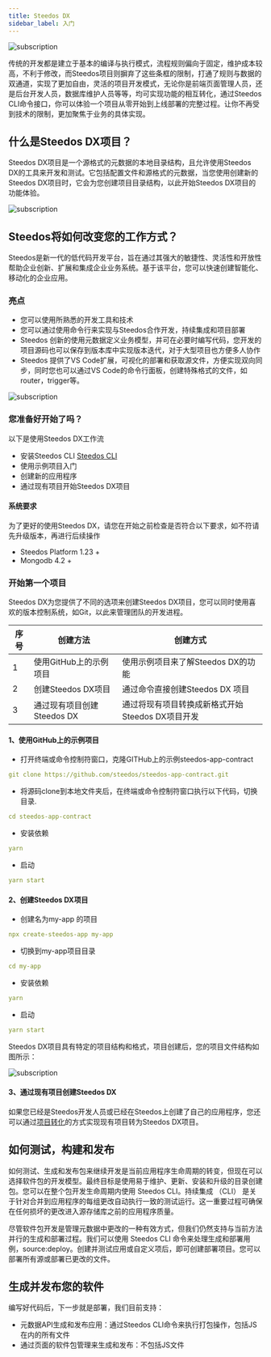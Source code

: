```yaml
---
title: Steedos DX
sidebar_label: 入门
---
```


![subscription](/assets/dx/dx01.png)

传统的开发都是建立于基本的编译与执行模式，流程规则偏向于固定，维护成本较高，不利于修改，而Steedos项目则摒弃了这些条框的限制，打通了规则与数据的双通道，实现了更加自由，灵活的项目开发模式，无论你是前端页面管理人员，还是后台开发人员，数据库维护人员等等，均可实现功能的相互转化，通过Steedos CLI命令接口，你可以体验一个项目从零开始到上线部署的完整过程。让你不再受到技术的限制，更加聚焦于业务的具体实现。

## 什么是Steedos DX项目？

Steedos DX项目是一个源格式的元数据的本地目录结构，且允许使用Steedos DX的工具来开发和测试。它包括配置文件和源格式的元数据，当您使用创建新的Steedos DX项目时，它会为您创建项目目录结构，以此开始Steedos DX项目的功能体验。

![subscription](/assets/dx/dx02.png)

## Steedos将如何改变您的工作方式？

Steedos是新一代的低代码开发平台，旨在通过其强大的敏捷性、灵活性和开放性帮助企业创新、扩展和集成企业业务系统。基于该平台，您可以快速创建智能化、移动化的企业应用。

### 亮点

- 您可以使用所熟悉的开发工具和技术
- 您可以通过使用命令行来实现与Steedos合作开发，持续集成和项目部署
- Steedos 创新的使用元数据定义业务模型，并可在必要时编写代码，您开发的项目源码也可以保存到版本库中实现版本迭代，对于大型项目也方便多人协作
- Steedos 提供了VS Code扩展，可视化的部署和获取源文件，方便实现双向同步，同时您也可以通过VS Code的命令行面板，创建特殊格式的文件，如router，trigger等。

![subscription](/assets/dx/dx03.png)

### 您准备好开始了吗？

以下是使用Steedos DX工作流

- 安装Steedos CLI [Steedos CLI](/dx/setup_guide)
- 使用示例项目入门
- 创建新的应用程序
- 通过现有项目开始Steedos DX项目

#### 系统要求

为了更好的使用Steedos DX，请您在开始之前检查是否符合以下要求，如不符请先升级版本，再进行后续操作

- Steedos Platform 1.23 +
- Mongodb 4.2 +

### 开始第一个项目

Steedos DX为您提供了不同的选项来创建Steedos DX项目，您可以同时使用喜欢的版本控制系统，如Git，以此来管理团队的开发进程。

|  序号   |  创建方法   | 创建方式  |
|  ----  |  ----  |  ----  |
|  1   | 使用GitHub上的示例项目  | 使用示例项目来了解Steedos DX的功能 |
|  2   | 创建Steedos DX项目  | 通过命令直接创建Steedos DX 项目 |
|  3   | 通过现有项目创建Steedos DX  | 通过将现有项目转换成新格式开始Steedos DX项目开发 |

#### 1、使用GitHub上的示例项目

- 打开终端或命令控制符窗口，克隆GITHub上的示例steedos-app-contract

```yml
git clone https://github.com/steedos/steedos-app-contract.git
```

- 将源码clone到本地文件夹后，在终端或命令控制符窗口执行以下代码，切换目录. 

```yml
cd steedos-app-contract
```

- 安装依赖

```yml
yarn
```

- 启动

```yml
yarn start
```

#### 2、创建Steedos DX项目

- 创建名为my-app 的项目

```yml
npx create-steedos-app my-app
```

- 切换到my-app项目目录

```yml
cd my-app
```

- 安装依赖

```yml
yarn
```

- 启动

```yml
yarn start
```

Steedos DX项目具有特定的项目结构和格式，项目创建后，您的项目文件结构如图所示：

![subscription](/assets/dx/project_setup/project_setup01.png)

#### 3、通过现有项目创建Steedos DX

如果您已经是Steedos开发人员或已经在Steedos上创建了自己的应用程序，您还可以通过[项目转化](/dx/convert_project)的方式实现现有项目转为Steedos DX项目。

## 如何测试，构建和发布

如何测试、生成和发布包来继续开发是当前应用程序生命周期的转变，但现在可以选择软件包的开发模型。最终目标是使用易于维护、更新、安装和升级的目录创建包。您可以在整个包开发生命周期内使用 Steedos CLI。持续集成 （CLI） 是关于针对合并到应用程序的每组更改自动执行一致的测试运行。这一重要过程可确保在任何损坏的更改进入源存储库之前的应用程序质量。

尽管软件包开发是管理元数据中更改的一种有效方式，但我们仍然支持与当前方法并行的生成和部署过程。我们可以使用 Steedos CLI 命令来处理生成和部署用例，source:deploy。创建并测试应用或自定义项后，即可创建部署项目。您可以部署所有源或部署已更改的文件。

## 生成并发布您的软件

编写好代码后，下一步就是部署，我们目前支持：

- 元数据API生成和发布应用：通过Steedos CLI命令来执行打包操作，包括JS在内的所有文件
- 通过页面的软件包管理来生成和发布：不包括JS文件
